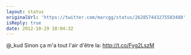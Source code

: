 ```yaml
---
layout: status
originalUrl: 'https://twitter.com/marcgg/status/262857443275583488'
isReply: true
date: 2012-10-29 10:04:32
---
```


@_kud Sinon ça m'a tout l'air d'être la: http://t.co/Fyg2LszM
